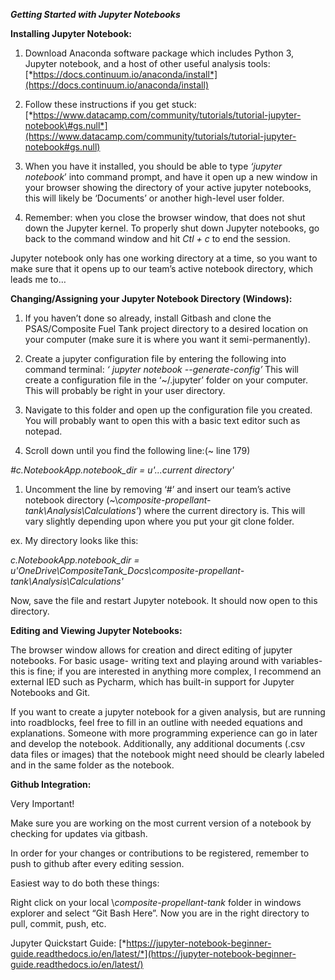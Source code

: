 ***Getting Started with Jupyter Notebooks***

**Installing Jupyter Notebook:**

1.  Download Anaconda software package which includes Python 3, Jupyter notebook, and a host of other useful analysis tools: [*https://docs.continuum.io/anaconda/install*](https://docs.continuum.io/anaconda/install)

2.  Follow these instructions if you get stuck: [*https://www.datacamp.com/community/tutorials/tutorial-jupyter-notebook\#gs.null*](https://www.datacamp.com/community/tutorials/tutorial-jupyter-notebook#gs.null)

3.  When you have it installed, you should be able to type *‘jupyter notebook*’ into command prompt, and have it open up a new window in your browser showing the directory of your active jupyter notebooks, this will likely be ‘Documents’ or another high-level user folder.

4.  Remember: when you close the browser window, that does not shut down the Jupyter kernel. To properly shut down Jupyter notebooks, go back to the command window and hit *Ctl + c* to end the session.

Jupyter notebook only has one working directory at a time, so you want to make sure that it opens up to our team’s active notebook directory, which leads me to…

**Changing/Assigning your Jupyter Notebook Directory (Windows):**

1.  If you haven’t done so already, install Gitbash and clone the PSAS/Composite Fuel Tank project directory to a desired location on your computer (make sure it is where you want it semi-permanently).

2.  Create a jupyter configuration file by entering the following into command terminal: *‘ jupyter notebook --generate-config’* This will create a configuration file in the ‘~/.jupyter’ folder on your computer. This will probably be right in your user directory.

3.  Navigate to this folder and open up the configuration file you created. You will probably want to open this with a basic text editor such as notepad.

4.  Scroll down until you find the following line:(~ line 179)

*\#c.NotebookApp.notebook\_dir = u'...current directory'*

1.  Uncomment the line by removing ‘\#’ and insert our team’s active notebook directory (~\\*composite-propellant-tank\\Analysis\\Calculations'*) where the current directory is. This will vary slightly depending upon where you put your git clone folder.

ex. My directory looks like this:

*c.NotebookApp.notebook\_dir = u'OneDrive\\CompositeTank\_Docs\\composite-propellant-tank\\Analysis\\Calculations'*

Now, save the file and restart Jupyter notebook. It should now open to this directory.

**Editing and Viewing Jupyter Notebooks:**

The browser window allows for creation and direct editing of jupyter notebooks. For basic usage- writing text and playing around with variables- this is fine; if you are interested in anything more complex, I recommend an external IED such as Pycharm, which has built-in support for Jupyter Notebooks and Git.

If you want to create a jupyter notebook for a given analysis, but are running into roadblocks, feel free to fill in an outline with needed equations and explanations. Someone with more programming experience can go in later and develop the notebook. Additionally, any additional documents (.csv data files or images) that the notebook might need should be clearly labeled and in the same folder as the notebook.

**Github Integration:**

Very Important!

Make sure you are working on the most current version of a notebook by checking for updates via gitbash.

In order for your changes or contributions to be registered, remember to push to github after every editing session.

Easiest way to do both these things:

Right click on your local \\*composite-propellant-tank* folder in windows explorer and select “Git Bash Here”. Now you are in the right directory to pull, commit, push, etc.

Jupyter Quickstart Guide: [*https://jupyter-notebook-beginner-guide.readthedocs.io/en/latest/*](https://jupyter-notebook-beginner-guide.readthedocs.io/en/latest/)
